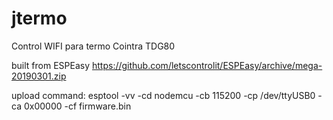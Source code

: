 # jtermo
Control WIFI para termo Cointra TDG80

built from ESPEasy https://github.com/letscontrolit/ESPEasy/archive/mega-20190301.zip

upload command:
esptool -vv -cd nodemcu -cb 115200 -cp /dev/ttyUSB0 -ca 0x00000 -cf firmware.bin
